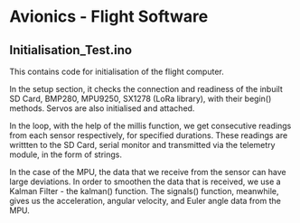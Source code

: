 # Avionics - Flight Software

## Initialisation_Test.ino
This contains code for initialisation of the flight computer. 

In the setup section, it checks the connection and readiness of the inbuilt SD Card, BMP280, MPU9250, SX1278 (LoRa library), with their begin() methods. Servos are also initialised and attached. 

In the loop, with the help of the millis function, we get consecutive readings from each sensor respectively, for specified durations. These readings are writtten to the SD Card, serial monitor and transmitted via the telemetry module, in the form of strings.

In the case of the MPU, the data that we receive from the sensor can have large deviations. In order to smoothen the data that is received, we use a Kalman Filter - the kalman() function. The signals() function, meanwhile, gives us the acceleration, angular velocity, and Euler angle data from the MPU. 

